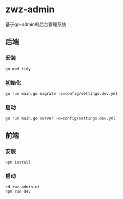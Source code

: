 # zwz-admin

基于go-admin的后台管理系统

## 后端

### 安装

```shell
go mod tidy
```

### 初始化

```shell
go run main.go migrate -c=config/settings.dev.yml
```

### 启动

```shell
go run main.go server -c=config/settings.dev.yml
```

## 前端

### 安装

```shell
npm install
```

### 启动

```shell
cd zwz-admin-ui
npm run dev
```